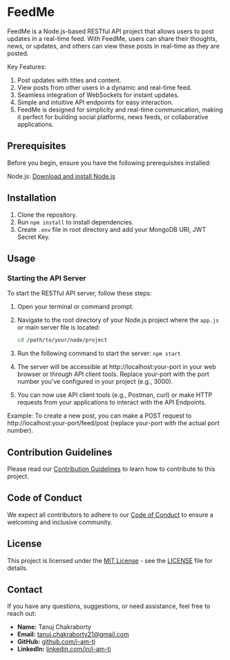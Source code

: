 # FeedMe

FeedMe is a Node.js-based RESTful API project that allows users to post updates in a real-time feed. With FeedMe, users can share their thoughts, news, or updates, and others can view these posts in real-time as they are posted.

Key Features:

1. Post updates with titles and content.
2. View posts from other users in a dynamic and real-time feed.
3. Seamless integration of WebSockets for instant updates.
4. Simple and intuitive API endpoints for easy interaction.
5. FeedMe is designed for simplicity and real-time communication, making it perfect for building social platforms, news feeds, or collaborative applications.


## Prerequisites

Before you begin, ensure you have the following prerequisites installed:

Node.js: [Download and install Node.js](https://nodejs.org/)

## Installation

1. Clone the repository.
2. Run `npm install` to install dependencies.
3. Create `.env` file in root directory and add your MongoDB URI, JWT Secret Key.

## Usage

### Starting the API Server

To start the RESTful API server, follow these steps:

1. Open your terminal or command prompt.

2. Navigate to the root directory of your Node.js project where the `app.js` or main server file is located:

   ```bash
   cd /path/to/your/node/project
   ```

3. Run the following command to start the server: `npm start`

4. The server will be accessible at http://localhost:your-port in your web browser or through API client tools. Replace your-port with the port number you've configured in your project (e.g., 3000).

5. You can now use API client tools (e.g., Postman, curl) or make HTTP requests from your applications to interact with the API Endpoints.

Example: To create a new post, you can make a POST request to http://localhost:your-port/feed/post (replace your-port with the actual port number).

## Contribution Guidelines

Please read our [Contribution Guidelines](CONTRIBUTING.md) to learn how to contribute to this project.

## Code of Conduct

We expect all contributors to adhere to our [Code of Conduct](CODE_OF_CONDUCT.md) to ensure a welcoming and inclusive community.

## License

This project is licensed under the [MIT License](LICENSE) - see the [LICENSE](LICENSE) file for details.


## Contact

If you have any questions, suggestions, or need assistance, feel free to reach out:

- **Name:** Tanuj Chakraborty
- **Email:** tanuj.chakraborty21@gmail.com
- **GitHub:** [github.com/i-am-tj](https://github.com/i-am-tj)
- **LinkedIn:** [linkedin.com/in/i-am-tj](https://www.linkedin.com/in/i-am-tj/)

